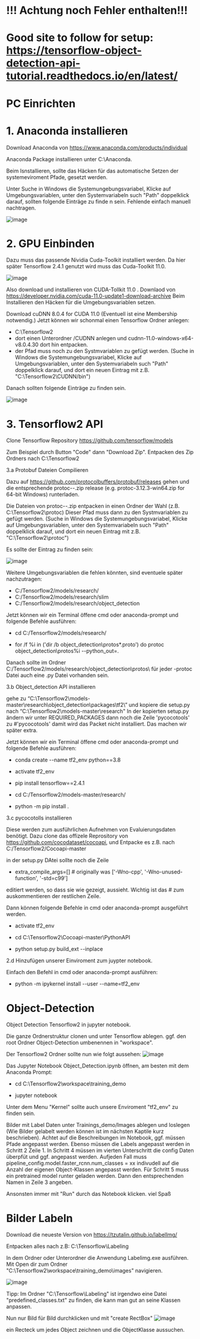 # !!! Achtung noch Fehler enthalten!!!
# Good site to follow for setup: https://tensorflow-object-detection-api-tutorial.readthedocs.io/en/latest/
# PC Einrichten
# 1. Anaconda installieren

Download Anaconda von https://www.anaconda.com/products/individual

Anaconda Package installieren unter C:\Anaconda.

Beim Isnstallieren, sollte das Häcken für das automatische Setzen der systemeviroment Pfade, gesetzt werden.

Unter Suche in Windows die Systemungebungsvariabel, Klicke auf Umgebungsvariablen, unter den Systemvariabeln such "Path" doppelklick darauf, sollten folgende Einträge zu finde n sein. Fehlende einfach manuell nachtragen.

![image](https://user-images.githubusercontent.com/84871742/120812007-e1b73a00-c54c-11eb-8184-27be9191347a.png)


# 2. GPU Einbinden
Dazu muss das passende Nividia Cuda-Toolkit installiert werden. Da hier später Tensorflow 2.4.1 genutzt wird muss das Cuda-Toolkit 11.0.

![image](https://user-images.githubusercontent.com/84871742/120808852-c72f9180-c549-11eb-8972-de28324aa56a.png)


Also download und installieren von CUDA-Tollkit 11.0 . Downlaod von https://developer.nvidia.com/cuda-11.0-update1-download-archive
Beim Installieren den Häcken für die Umgebungsvariablen setzen.

Download cuDNN 8.0.4 for CUDA 11.0 (Eventuell ist eine Membership notwendig.)
Jetzt können wir schonmal einen Tensorflow Ordner anlegen:

- C:\Tensorflow2
- dort einen Unterordner /CUDNN  anlegen und cudnn-11.0-windows-x64-v8.0.4.30  dort hin entpacken.
- der Pfad muss noch zu den Systmvariablen zu gefügt werden. (Suche in Windows die Systemungebungsvariabel, Klicke auf Umgebungsvariablen, unter den Systemvariabeln such "Path" doppelklick darauf, und dort ein neuen Eintrag mit z.B. "C:\Tensorflow2\CUDNN/bin")

Danach sollten folgende Einträge zu finden sein.

![image](https://user-images.githubusercontent.com/84871742/120811715-92710980-c54c-11eb-9575-4cf58be77133.png)


# 3. Tensorflow2 API

Clone Tensorflow Repository  https://github.com/tensorflow/models

Zum Beispiel durch Button "Code" dann "Download Zip".
Entpacken des Zip Ordners nach C:\Tensorflow2

3.a Protobuf Dateien Compilieren

Dazu auf https://github.com/protocolbuffers/protobuf/releases gehen und die entsprechende protoc-*-*.zip release (e.g. protoc-3.12.3-win64.zip for 64-bit Windows) runterladen.

Die Dateien von protoc-*-*.zip  entpacken in einen Ordner der Wahl (z.B. C:\Tensorflow2\protoc)
Dieser Pfad muss dann zu den Systmvariablen zu gefügt werden. (Suche in Windows die Systemungebungsvariabel, Klicke auf Umgebungsvariablen, unter den Systemvariabeln such "Path" doppelklick darauf, und dort ein neuen Eintrag mit z.B. "C:\Tensorflow2\protoc")

Es sollte der Eintrag zu finden sein:

![image](https://user-images.githubusercontent.com/84871742/120811826-b46a8c00-c54c-11eb-9b88-338ecf18a53a.png)

Weitere Umgebungsvariablen die fehlen könnten, sind eventuele später nachzutragen:
- C:/Tensorflow2/models/research/
- C:/Tensorflow2/models/research/slim
- C:/Tensorflow2/models/research/object_detection

Jetzt können wir ein Terminal öffene cmd oder anaconda-prompt und folgende Befehle ausführen:

- cd C:/Tensorflow2/models/research/

- for /f %i in ('dir /b object_detection\protos\*.proto') do protoc object_detection\protos\%i --python_out=.

Danach sollte im Ordner C:/Tensorflow2/models/research/object_detection\protos\   für jeder -protoc Datei  auch eine .py Datei vorhanden sein.

3.b Object_detection API installieren

gehe zu “C:\Tensorflow2\models-master\research\object_detection\packages\tf2\”   und kopiere die setup.py  nach “C:\Tensorflow2\models-master\research\"
In der kopierten setup.py ändern wir unter REQUIRED_PACKAGES dann noch die Zeile  'pycocotools'  zu #'pycocotools'  damit wird das Packet nicht installiert. Das machen wir später extra.

Jetzt können wir ein Terminal öffene cmd oder anaconda-prompt und folgende Befehle ausführen:

- conda create --name tf2_env python==3.8

- activate tf2_env

- pip install tensorflow==2.4.1

- cd C:/Tensorflow2/models-master/research/

- python -m pip install .


3.c pycocotolls installieren

Diese werden zum ausführlichen Aufnehmen von Evaluierungsdaten benötigt.
Dazu clone das offizele Reprository von https://github.com/cocodataset/cocoapi,  und Entpacke es z.B. nach C:/Tensorflow2/Cocoapi-master

in der setup.py DAtei sollte noch die Zeile 
 - extra_compile_args=[] # originally was ['-Wno-cpp', '-Wno-unused-function', '-std=c99']

editiert werden, so dass sie wie gezeigt, aussieht. Wichtig ist das # zum auskommentieren der restlichen Zeile.

Dann können folgende Befehle in cmd oder anaconda-prompt ausgeführt werden.

- activate tf2_env

- cd C:\Tensorflow2\Cocoapi-master\PythonAPI

- python setup.py build_ext --inplace

2.d Hinzufügen unserer Einviroment zum juypter notebook.

Einfach den Befehl in cmd oder anaconda-prompt ausführen:

- python -m ipykernel install --user --name=tf2_env

# Object-Detection
Object Detection Tensorflow2 in jupyter notebook.

Die ganze Ordnerstruktur clonen und unter Tensorflow ablegen. ggf. den root Ordner Object-Detection umbenennen in "workspace".

Der Tensorflow2 Ordner sollte nun wie folgt aussehen:
![image](https://user-images.githubusercontent.com/84871742/120813189-f516d500-c54d-11eb-8487-50f1719ff142.png)


Das Jupyter Notebook  Object_Detection.ipynb   öffnen, am besten mit dem Anaconda Prompt:

- cd C:\Tensorflow2\workspace\training_demo

- jupyter notebook

Unter dem Menu "Kernel" sollte auch unsere Enviroment "tf2_env" zu finden sein. 

Bilder mit Label Daten unter Trainings_demo/Images  ablegen und loslegen (Wie Bilder gelabelt werden können ist im nächsten Kaptile kurz beschrieben). Achtet auf die Beschreibungen im Notebook, ggf. müssen Pfade angepasst werden.
Ebenso müssen die Labels angepasst werden in Schritt 2  Zeile 1.
In Schritt 4     müssen im vierten Unterschritt die config Daten überpfüt und ggf. angepasst werden. Aufjeden Fall muss pipeline_config.model.faster_rcnn.num_classes = xx  indivudell auf die  Anzahl der eigenen Object-Klassen angepasst werden. 
Für Schritt 5  muss ein pretrained model runter geladen werden. Dann den entsprechenden Namen in Zeile 3 angeben.

Ansonsten immer mit "Run" durch das Notebook klicken.
viel Spaß

# Bilder Labeln
Download die neueste Version von https://tzutalin.github.io/labelImg/

Entpacken alles nach z.B: C:\Tensorflow\Labeling

In dem Ordner oder Unterordner die Anwendung Labelimg.exe ausführen.
Mit Open dir zum  Ordner  "C:\Tensorflow2\workspace\training_demo\images" navigieren.

![image](https://user-images.githubusercontent.com/84871742/120816030-ac145000-c550-11eb-8cdb-24e121409835.png)


Tipp: Im Ordner  "C:\Tensorflow\Labeling"  ist irgendwo eine Datei "predefined_classes.txt" zu finden, die kann man gut an seine Klassen anpassen. 

Nun nur Bild für Bild durchklicken und mit "create RectBox"  ![image](https://user-images.githubusercontent.com/84871742/120815690-5b045c00-c550-11eb-8276-af7702ca5ab8.png)

ein Recteck um jedes Object zeichnen und die ObjectKlasse aussuchen.



